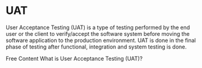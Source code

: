 # UAT

User Acceptance Testing (UAT) is a type of testing performed by the end user or the client to verify/accept the software system before moving the software application to the production environment. UAT is done in the final phase of testing after functional, integration and system testing is done.

<ResourceGroupTitle>Free Content</ResourceGroupTitle>
<BadgeLink colorScheme='yellow' badgeText='Read' href='https://www.guru99.com/user-acceptance-testing.html'>What is User Acceptance Testing (UAT)?</BadgeLink>
